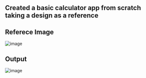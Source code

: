 ## Created a basic calculator app from scratch taking a design as a reference

## Referece Image

![image](https://user-images.githubusercontent.com/84569241/182672439-eaab1f32-cb01-4380-a472-5e3a494f0a3e.png)

## Output

![image](https://user-images.githubusercontent.com/84569241/182672511-29d547dd-b315-44c7-ae40-df703fde69f8.png)

